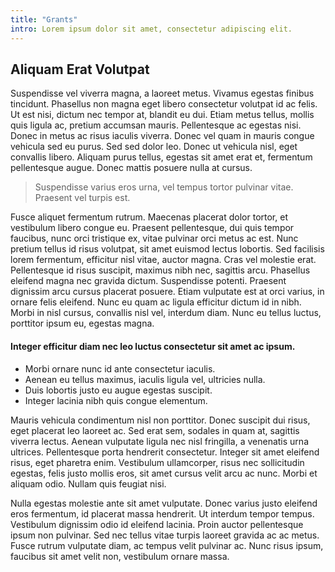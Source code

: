 ```yaml
---
title: "Grants"
intro: Lorem ipsum dolor sit amet, consectetur adipiscing elit.
---
```


## Aliquam Erat Volutpat
Suspendisse vel viverra magna, a laoreet metus. Vivamus egestas finibus tincidunt. Phasellus non magna eget libero consectetur volutpat id ac felis. Ut est nisi, dictum nec tempor at, blandit eu dui. Etiam metus tellus, mollis quis ligula ac, pretium accumsan mauris. Pellentesque ac egestas nisi. Donec in metus ac risus iaculis viverra. Donec vel quam in mauris congue vehicula sed eu purus. Sed sed dolor leo. Donec ut vehicula nisl, eget convallis libero. Aliquam purus tellus, egestas sit amet erat et, fermentum pellentesque augue. Donec mattis posuere nulla at cursus.

> Suspendisse varius eros urna, vel tempus tortor pulvinar vitae. Praesent vel turpis est. 

Fusce aliquet fermentum rutrum. Maecenas placerat dolor tortor, et vestibulum libero congue eu. Praesent pellentesque, dui quis tempor faucibus, nunc orci tristique ex, vitae pulvinar orci metus ac est. Nunc pretium tellus id risus volutpat, sit amet euismod lectus lobortis. Sed facilisis lorem fermentum, efficitur nisl vitae, auctor magna. Cras vel molestie erat. Pellentesque id risus suscipit, maximus nibh nec, sagittis arcu. Phasellus eleifend magna nec gravida dictum. Suspendisse potenti. Praesent dignissim arcu cursus placerat posuere. Etiam vulputate est at orci varius, in ornare felis eleifend. Nunc eu quam ac ligula efficitur dictum id in nibh. Morbi in nisl cursus, convallis nisl vel, interdum diam. Nunc eu tellus luctus, porttitor ipsum eu, egestas magna.

#### Integer efficitur diam nec leo luctus consectetur sit amet ac ipsum. 
- Morbi ornare nunc id ante consectetur iaculis. 
- Aenean eu tellus maximus, iaculis ligula vel, ultricies nulla. 
- Duis lobortis justo eu augue egestas suscipit. 
- Integer lacinia nibh quis congue elementum. 

Mauris vehicula condimentum nisl non porttitor. Donec suscipit dui risus, eget placerat leo laoreet ac. Sed erat sem, sodales in quam at, sagittis viverra lectus. Aenean vulputate ligula nec nisl fringilla, a venenatis urna ultrices. Pellentesque porta hendrerit consectetur. Integer sit amet eleifend risus, eget pharetra enim. Vestibulum ullamcorper, risus nec sollicitudin egestas, felis justo mollis eros, sit amet cursus velit arcu ac nunc. Morbi et aliquam odio. Nullam quis feugiat nisi.

Nulla egestas molestie ante sit amet vulputate. Donec varius justo eleifend eros fermentum, id placerat massa hendrerit. Ut interdum tempor tempus. Vestibulum dignissim odio id eleifend lacinia. Proin auctor pellentesque ipsum non pulvinar. Sed nec tellus vitae turpis laoreet gravida ac ac metus. Fusce rutrum vulputate diam, ac tempus velit pulvinar ac. Nunc risus ipsum, faucibus sit amet velit non, vestibulum ornare massa.